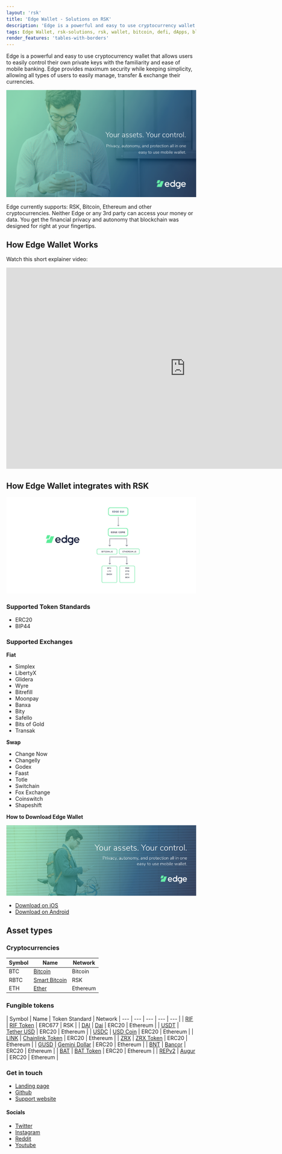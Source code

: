 ```yaml
---
layout: 'rsk'
title: 'Edge Wallet - Solutions on RSK'
description: 'Edge is a powerful and easy to use cryptocurrency wallet that allows users to easily control their own private keys with the familiarity and ease of mobile banking.'
tags: Edge Wallet, rsk-solutions, rsk, wallet, bitcoin, defi, dApps, blockchain, cryptowallet
render_features: 'tables-with-borders'
---
```


Edge is a powerful and easy to use cryptocurrency wallet that allows users to easily control their own private keys with the familiarity and ease of mobile banking. Edge provides maximum security while keeping simplicity, allowing all types of users to easily manage, transfer & exchange their currencies.

![Edge Wallet- BannerImage](/assets/img/solutions/EdgeWallet/Edge_banner.png)

Edge currently supports: RSK, Bitcoin, Ethereum and other cryptocurrencies. Neither Edge or any 3rd party can access your money or data. You get the financial privacy and autonomy that blockchain was designed for right at your fingertips.

## How Edge Wallet Works

Watch this short explainer video:

<div class="video-container">
  <iframe width="949" height="534" src="https://youtube.com/embed/5VDmSmgeqj8" frameborder="0" allow="accelerometer; autoplay; encrypted-media; gyroscope; picture-in-picture" allowfullscreen></iframe>
</div>

## How Edge Wallet integrates with RSK

![EdgeWallet-RSK-Integrations](/assets/img/solutions/EdgeWallet/Edge-RSK.jpg)

### Supported Token Standards

- ERC20
- BIP44

### Supported Exchanges

**Fiat**

- Simplex
- LibertyX
- Glidera
- Wyre
- Bitrefill
- Moonpay
- Banxa
- Bity
- Safello
- Bits of Gold
- Transak

**Swap**

- Change Now
- Changelly
- Godex
- Faast
- Totle
- Switchain
- Fox Exchange
- Coinswitch
- Shapeshift

**How to Download Edge Wallet**

![EdgeWallet-Download](/assets/img/solutions/EdgeWallet/Edge_banner_long.png)

- [Download on iOS](https://apps.apple.com/us/app/edge-crypto-bitcoin-wallet/id1344400091)
- [Download on Android](https://play.google.com/store/apps/details?id=co.edgesecure.app&hl=en_US&gl=US)

## Asset types

### Cryptocurrencies

| Symbol | Name | Network |
| --- | --- | --- |
| BTC | [Bitcoin](https://bitcoin.org/bitcoin.pdf) | Bitcoin |
| RBTC | [Smart Bitcoin](https://developers.rsk.co/rsk/rbtc/) | RSK |
| ETH | [Ether](https://ethereum.org/en/eth/) | Ethereum |

### Fungible tokens

| Symbol | Name | Token Standard | Network
| --- | --- | --- | --- | --- |
| [RIF](https://explorer.rsk.co/address/0x2acc95758f8b5f583470ba265eb685a8f45fc9d5) | [RIF Token](https://developers.rsk.co/rif/token/) | ERC677 | RSK |
| [DAI](https://etherscan.io/token/0x6b175474e89094c44da98b954eedeac495271d0f) | [Dai](https://makerdao.com/ ) | ERC20 | Ethereum |
| [USDT](https://etherscan.io/token/0xdac17f958d2ee523a2206206994597c13d831ec7) | [Tether USD](https://tether.to/)  | ERC20 | Ethereum |
| [USDC](https://etherscan.io/token/0xa0b86991c6218b36c1d19d4a2e9eb0ce3606eb48) | [USD Coin](https://www.centre.io/)  | ERC20 | Ethereum |
| [LINK](https://etherscan.io/token/0x514910771af9ca656af840dff83e8264ecf986ca) | [Chainlink Token](https://chain.link/)  | ERC20 | Ethereum |
| [ZRX](https://etherscan.io/token/0xe41d2489571d322189246dafa5ebde1f4699f498) | [ZRX Token](https://0x.org/)  | ERC20 | Ethereum |
| [GUSD](https://etherscan.io/token/0x056fd409e1d7a124bd7017459dfea2f387b6d5cd) | [Gemini Dollar](https://gemini.com/dollar/)  | ERC20 | Ethereum |
| [BNT](https://etherscan.io/token/0x1f573d6fb3f13d689ff844b4ce37794d79a7ff1c) | [Bancor](https://bancor.network/ )  | ERC20 | Ethereum |
| [BAT](https://etherscan.io/token/0x0d8775f648430679a709e98d2b0cb6250d2887ef) | [BAT Token](https://basicattentiontoken.org/)  | ERC20 | Ethereum |
| [REPv2](https://etherscan.io/token/0x221657776846890989a759ba2973e427dff5c9bb) | [Augur](https://www.augur.net/)  | ERC20 | Ethereum |

### Get in touch

- [Landing page](https://edge.app/)
- [Github](https://github.com/EdgeApp)
- [Support website](https://support.edge.app/support/home)

#### Socials

- [Twitter](https://twitter.com/EdgeWallet)
- [Instagram](https://www.instagram.com/edgewallet/)
- [Reddit](https://www.reddit.com/r/EdgeWallet/)
- [Youtube](https://www.youtube.com/c/Edgesecure/videos)

